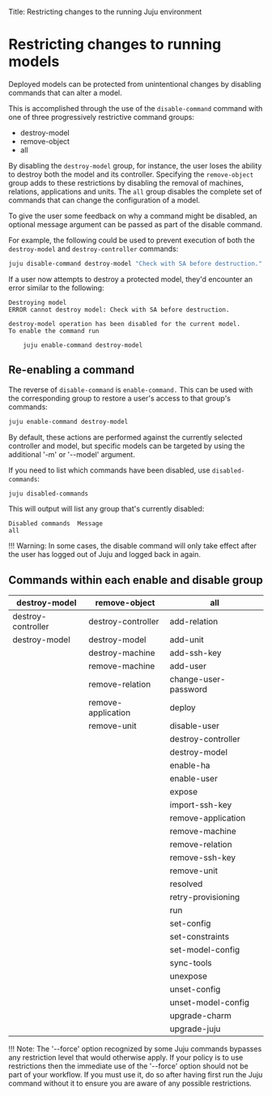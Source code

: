 Title: Restricting changes to the running Juju environment

# Restricting changes to running models

Deployed models can be protected from unintentional changes by disabling
commands that can alter a model.

This is accomplished through the use of the `disable-command` command with one
of three progressively restrictive command groups:

- destroy-model
- remove-object
- all

By disabling the `destroy-model` group, for instance, the user loses the ability
to destroy both the model and its controller. Specifying the `remove-object`
group adds to these restrictions by disabling the removal of machines,
relations, applications and units. The `all` group disables the complete set of
commands that can change the configuration of a model.

To give the user some feedback on why a command might be disabled, an optional
message argument can be passed as part of the disable command.

For example, the following could be used to prevent execution of both the
`destroy-model` and `destroy-controller` commands:

```bash
juju disable-command destroy-model "Check with SA before destruction."
```

If a user now attempts to destroy a protected model, they'd encounter an error
similar to the following:

```no-highlight
Destroying model
ERROR cannot destroy model: Check with SA before destruction.

destroy-model operation has been disabled for the current model.
To enable the command run

    juju enable-command destroy-model
```

## Re-enabling a command

The reverse of `disable-command` is `enable-command.` This can be used with
the corresponding group to restore a user's access to that group's commands: 

```bash
juju enable-command destroy-model
```
  
By default, these actions are performed against the currently selected
controller and model, but specific models can be targeted by using the
additional '-m' or '--model' argument.

If you need to list which commands have been disabled, use `disabled-commands`:

```bash
juju disabled-commands
``` 

This will output will list any group that's currently disabled:

<!-- JUJUVERSION: 2.0.1-xenial-amd64 -->
<!-- JUJUCOMMAND: juju disabled-commands -->
```no-highlight
Disabled commands  Message
all
```
!!! Warning: In some cases, the disable command will only take effect after the
user has logged out of Juju and logged back in again.

## Commands within each enable and disable group

| destroy-model      | remove-object      | all                  |
|--------------------|--------------------|----------------------|
| destroy-controller | destroy-controller | add-relation         |
| destroy-model      | destroy-model      | add-unit             |
|                    | destroy-machine    | add-ssh-key          |
|                    | remove-machine     | add-user             |
|                    | remove-relation    | change-user-password |
|                    | remove-application | deploy               |
|                    | remove-unit        | disable-user         |
|                    |                    | destroy-controller   |
|                    |                    | destroy-model        |
|                    |                    | enable-ha            |
|                    |                    | enable-user          |
|                    |                    | expose               |
|                    |                    | import-ssh-key       |
|                    |                    | remove-application   |
|                    |                    | remove-machine       |
|                    |                    | remove-relation      |
|                    |                    | remove-ssh-key       |
|                    |                    | remove-unit          | 
|                    |                    | resolved             |
|                    |                    | retry-provisioning   |
|                    |                    | run                  |
|                    |                    | set-config           |
|                    |                    | set-constraints      | 
|                    |                    | set-model-config     |
|                    |                    | sync-tools           |
|                    |                    | unexpose             |
|                    |                    | unset-config         |
|                    |                    | unset-model-config   |
|                    |                    | upgrade-charm        |
|                    |                    | upgrade-juju         |

!!! Note: The '--force' option recognized by some Juju commands bypasses any
restriction level that would otherwise apply. If your policy is to use
restrictions then the immediate use of the '--force' option should not be part
of your workflow. If you must use it, do so after having first run the Juju
command without it to ensure you are aware of any possible restrictions.
